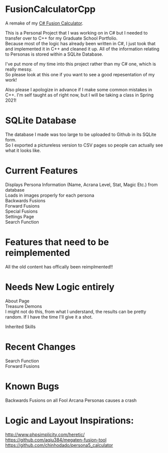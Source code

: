 # FusionCalculatorCpp
A remake of my [C# Fusion Calculator](https://github.com/PierreT12/FusionCalculatorCSharp).

This is a Personal Project that I was working on in C# but I needed to transfer over to C++ for my Graduate School Portfolio.  
Because most of the logic has already been written in C#, I just took that and implemented it in C++ and cleaned it up. All of the information relating to Personas is stored within a SQLite Database.  

I've put more of my time into this project rather than my C# one, which is really messy.  
So please look at this one if you want to see a good repesentation of my work!      

Also please I apologize in advance if I make some common mistakes in C++. I'm self taught as of right now, but I will be taking a class in Spring 2021!  

# SQLite Database
The database I made was too large to be uploaded to Github in its SQLite form.  
So I exported a pictureless version to CSV pages so people can actually see what it looks like.  

# Current Features

Displays Persona Information (Name, Acrana Level, Stat, Magic Etc.) from database  
Loads in images properly for each persona  
Backwards Fusions  
Forward Fusions  
Special Fusions  
Settings Page  
Search Function

# Features that need to be reimplemented
All the old content has offically been reimplmented!!  


# Needs New Logic entirely
About Page   
Treasure Demons  
I might not do this, from what I understand, the results can be pretty random. If I have the time I'll give it a shot.  
  
Inherited Skills  

# Recent Changes
Search Function  
Forward Fusions  

# Known Bugs
Backwards Fusions on all Fool Arcana Personas causes a crash  




# Logic and Layout Inspirations:

http://www.phpsimplicity.com/heretic/  
https://github.com/aqiu384/megaten-fusion-tool  
https://github.com/chinhodado/persona5_calculator  

